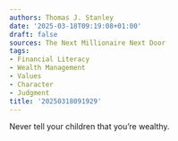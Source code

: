 ```yaml
---
authors: Thomas J. Stanley
date: '2025-03-18T09:19:08+01:00'
draft: false
sources: The Next Millionaire Next Door
tags:
- Financial Literacy
- Wealth Management
- Values
- Character
- Judgment
title: '20250318091929'
---
```


Never tell your children that you’re wealthy.